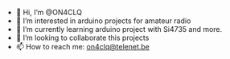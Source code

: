 - 👋 Hi, I’m @ON4CLQ
- 👀 I’m interested in arduino projects for amateur radio
- 🌱 I’m currently learning arduino project with Si4735 and more.
- 💞️ I’m looking to collaborate this projects
- 📫 How to reach me:  on4clq@telenet.be

<!---
ON4CLQ/ON4CLQ is a ✨ special ✨ repository because its `README.md` (this file) appears on your GitHub profile.
You can click the Preview link to take a look at your changes.
--->
